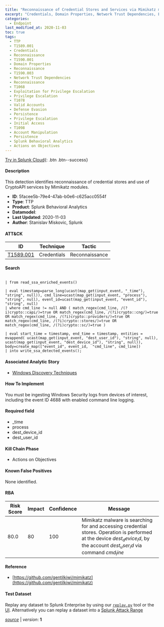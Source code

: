 ```yaml
---
title: "Reconnaissance of Credential Stores and Services via Mimikatz modules"
excerpt: "Credentials, Domain Properties, Network Trust Dependencies, Exploitation for Privilege Escalation, Valid Accounts, Account Manipulation"
categories:
  - Endpoint
last_modified_at: 2020-11-03
toc: true
tags:
  - TTP
  - T1589.001
  - Credentials
  - Reconnaissance
  - T1590.001
  - Domain Properties
  - Reconnaissance
  - T1590.003
  - Network Trust Dependencies
  - Reconnaissance
  - T1068
  - Exploitation for Privilege Escalation
  - Privilege Escalation
  - T1078
  - Valid Accounts
  - Defense Evasion
  - Persistence
  - Privilege Escalation
  - Initial Access
  - T1098
  - Account Manipulation
  - Persistence
  - Splunk Behavioral Analytics
  - Actions on Objectives
---
```




[Try in Splunk Cloud](https://www.splunk.com/en_us/cyber-security.html){: .btn .btn--success}

#### Description

This detection identifies reconnaissance of credential stores and use of CryptoAPI services by Mimikatz modules.

- **ID**: 5facee5b-79e4-47ab-b0e6-c625acc0554f
- **Type**: TTP
- **Product**: Splunk Behavioral Analytics
- **Datamodel**: 
- **Last Updated**: 2020-11-03
- **Author**: Stanislav Miskovic, Splunk


#### ATT&CK

| ID          | Technique   | Tactic       |
| ----------- | ----------- |--------------|
| [T1589.001](https://attack.mitre.org/techniques/T1589/001/) | Credentials | Reconnaissance || [T1590.001](https://attack.mitre.org/techniques/T1590/001/) | Domain Properties | Reconnaissance || [T1590.003](https://attack.mitre.org/techniques/T1590/003/) | Network Trust Dependencies | Reconnaissance || [T1068](https://attack.mitre.org/techniques/T1068/) | Exploitation for Privilege Escalation | Privilege Escalation || [T1078](https://attack.mitre.org/techniques/T1078/) | Valid Accounts | Defense Evasion, Persistence, Privilege Escalation, Initial Access || [T1098](https://attack.mitre.org/techniques/T1098/) | Account Manipulation | Persistence |


#### Search

```

| from read_ssa_enriched_events()

| eval timestamp=parse_long(ucast(map_get(input_event, "_time"), "string", null)), cmd_line=ucast(map_get(input_event, "process"), "string", null), event_id=ucast(map_get(input_event, "event_id"), "string", null) 
| where cmd_line != null AND ( match_regex(cmd_line, /(?i)crypto::capi/)=true OR match_regex(cmd_line, /(?i)crypto::cng/)=true OR match_regex(cmd_line, /(?i)crypto::providers/)=true OR match_regex(cmd_line, /(?i)crypto::stores/)=true OR match_regex(cmd_line, /(?i)crypto::sc/)=true )

| eval start_time = timestamp, end_time = timestamp, entities = mvappend( ucast(map_get(input_event, "dest_user_id"), "string", null), ucast(map_get(input_event, "dest_device_id"), "string", null)), body=create_map(["event_id", event_id,  "cmd_line", cmd_line]) 
| into write_ssa_detected_events();
```

#### Associated Analytic Story
* [Windows Discovery Techniques](/stories/windows_discovery_techniques)


#### How To Implement
You must be ingesting Windows Security logs from devices of interest, including the event ID 4688 with enabled command line logging.

#### Required field
* _time
* process
* dest_device_id
* dest_user_id


#### Kill Chain Phase
* Actions on Objectives


#### Known False Positives
None identified.



#### RBA

| Risk Score  | Impact      | Confidence   | Message      |
| ----------- | ----------- |--------------|--------------|
| 80.0 | 80 | 100 | Mimikatz malware is searching for and accessing credential stores. Operation is performed at the device $dest_device_id$, by the account $dest_user_id$ via command $cmd_line$ |



#### Reference

* [https://github.com/gentilkiwi/mimikatz](https://github.com/gentilkiwi/mimikatz)



#### Test Dataset
Replay any dataset to Splunk Enterprise by using our [`replay.py`](https://github.com/splunk/attack_data#using-replaypy) tool or the [UI](https://github.com/splunk/attack_data#using-ui).
Alternatively you can replay a dataset into a [Splunk Attack Range](https://github.com/splunk/attack_range#replay-dumps-into-attack-range-splunk-server)




[*source*](https://github.com/splunk/security_content/tree/develop/detections/endpoint/reconnaissance_of_credential_stores_and_services_via_mimikatz_modules.yml) \| *version*: **1**